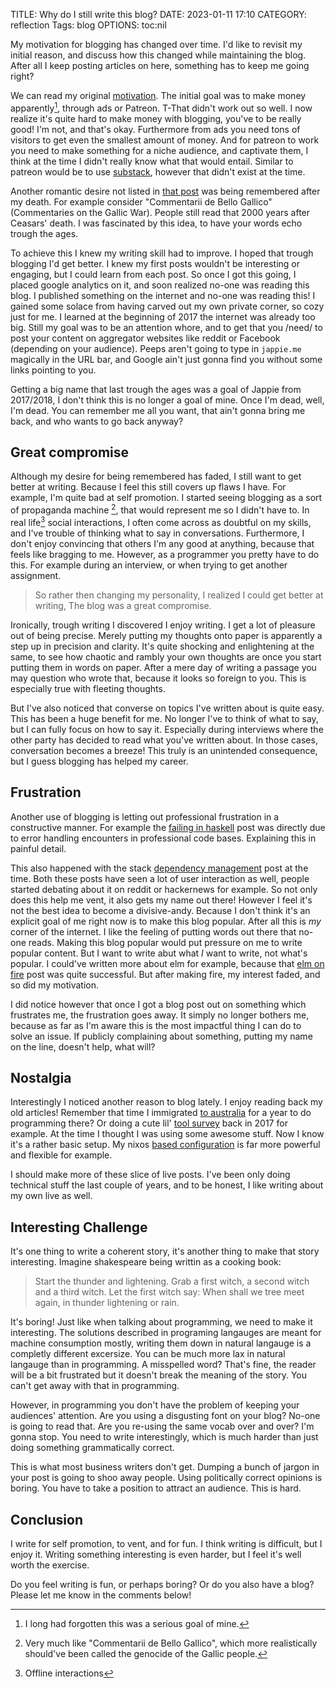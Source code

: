 TITLE: Why do I still write this blog?
DATE: 2023-01-11 17:10
CATEGORY: reflection
Tags: blog
OPTIONS: toc:nil

My motivation for blogging has changed over time.
I'd like to revisit my initial reason,
and discuss how this changed while maintaining the blog.
After all I keep posting articles on here,
something has to keep me going right?

We can read my original [motivation](https://jappie.me/website-launch.html#why-make-a-site).
The initial goal was to make money apparently[^forgotten],
through ads or Patreon.
T-That didn't work out so well.
I now realize it's quite hard to make money with blogging,
you've to be really good!
I'm not, and that's okay.
Furthermore from ads you need tons of visitors to get even the smallest
amount of money.
And for patreon to work you need to make something for a niche audience,
and captivate them,
I think at the time I didn't really know what that would entail.
Similar to patreon would be to use [substack](https://stratechery.com/2021/sovereign-writers-and-substack/),
however that didn't exist at the time.

[^forgotten]: I long had forgotten this was a serious goal of mine.

Another romantic desire
not listed in [that post](https://jappie.me/website-launch.html#why-make-a-site)
was being remembered after my death.
For example consider
"Commentarii de Bello Gallico" (Commentaries on the Gallic War).
People still read that 2000 years after Ceasars' death.
I was fascinated by this idea,
to have your words echo trough the ages.

To achieve this I knew my writing skill had to improve.
I hoped that trough blogging I'd get better. 
I knew my first posts wouldn't be interesting or engaging,
but I could learn from each post.
So once I got this going, I placed google analytics on it,
and soon realized no-one was reading this blog.
I published something on the internet and no-one was reading this!
I gained some solace from having carved out my own private corner,
so cozy just for me.
I learned at the beginning of 2017 the internet was already too big.
Still my goal was to be an attention whore,
and to get that you /need/ to post your content on aggregator
websites like reddit or Facebook (depending on your audience).
Peeps aren't going to type in `jappie.me` magically in the URL
bar, and Google ain't just gonna find you without some links pointing to you.

Getting a big name that last trough the ages
was a goal of Jappie from 2017/2018,
I don't think this is no longer a goal of mine.
Once I'm dead, well, I'm dead.
You can remember me all you want, that ain't gonna bring me back,
and who wants to go back anyway?

## Great compromise
Although my desire for being remembered has faded,
I still want to get better at writing.
Because I feel this still covers up flaws I have.
For example, I'm quite bad at self promotion.
I started seeing blogging as a sort of propaganda machine [^gallic-wars],
that would represent me so I didn't have to.
In real life[^non-internet] social interactions,
I often come across as doubtful on my skills,
and I've trouble of thinking what to say in conversations.
Furthermore, I don't enjoy convincing that
others I'm any good at anything,
because that feels like bragging to me.
However, as a programmer you pretty have to do this. 
For example during an interview,
or when trying to get another assignment.

> So rather then changing my personality,
  I realized I could get better at writing,
  The blog was a great compromise.

[^non-internet]: Offline interactions

Ironically, trough writing I discovered I enjoy writing.
I get a lot of pleasure out of being precise.
Merely putting my thoughts onto
paper is apparently a step up in precision and clarity.
It's quite shocking and enlightening at the same,
to see how chaotic and rambly
your own thoughts are once you start putting 
them in words on paper.
After a mere day of writing a passage
you may question who wrote that,
because it looks so foreign to you.
This is especially true with fleeting thoughts.

But I've also noticed that converse on topics
I've written about is quite easy.
This has been a huge benefit for me.
No longer I've to think of what to say,
but I can fully focus on how to say it.
Especially during interviews where the other party
has decided to read what you've written about.
In those cases, conversation becomes a breeze!
This truly is an unintended consequence,
but I guess blogging has helped my career.

## Frustration
Another use of blogging is letting out professional frustration
in a constructive manner.
For example the [failing in haskell](https://jappie.me/failing-in-haskell.html)
post was directly due to error handling encounters in professional code bases.
Explaining this in painful detail.

This also happened with the stack [dependency management](https://jappie.me/fun-with-stack-haskell-dependency-management.html)
post at the time.
Both these posts have seen a lot of user interaction as well,
people started debating about it on reddit or hackernews for example.
So not only does this help me vent, 
it also gets my name out there!
However I feel it's not the best idea to become a divisive-andy.
Because I don't think it's an explicit goal of me right now is to
make this blog popular.
After all this is *my* corner of the internet.
I like the feeling of putting words out there that no-one reads.
Making this blog popular would put pressure on me to write popular
content.
But I want to write abut what *I* want to write, not what's popular.
I could've written more about elm for example,
because that [elm on fire](https://jappie.me/elm-on-fire-shaders-in-elm.html)
post was quite successful.
But after making fire, my interest faded, and so did my motivation.

I did notice however that once I got a blog post out on something
which frustrates me, the frustration goes away.
It simply no longer bothers me,
because as far as I'm aware this is the most impactful thing
I can do to solve an issue.
If publicly complaining about something,
putting my name on the line, doesn't help,
what will?

## Nostalgia
Interestingly I noticed another reason to blog lately.
I enjoy reading back my old articles!
Remember that time I immigrated [to australia](https://jappie.me/jappie-lives-with-kangaroos.html)
for a year to do programming there?
Or doing a cute lil' [tool survey](https://jappie.me/tool-survey.html)
back in 2017 for example.
At the time I thought I was using some awesome stuff.
Now I know it's a rather basic setup.
My nixos [based configuration](https://jappie.me/the-nix-mutli-monolith-machine-nmmm.html)
is far more powerful and flexible for example.

I should make more of these slice of live posts.
I've been only doing technical stuff the last couple of years,
and to be honest, I like writing about my own live as well.

[^gallic-wars]: Very much like "Commentarii de Bello Gallico", which more realistically should've been called the genocide of the Gallic people.


## Interesting Challenge
It's one thing to write a coherent story,
it's another thing to make that story interesting.
Imagine shakespeare being writtin as a cooking book:

> Start the thunder and lightening.
> Grab a first witch, a second witch and a third witch.
> Let the first witch say: When shall we tree meet again, in thunder lightening or rain.

It's boring!
Just like when talking about programming,
we need to make it interesting.
The solutions described in programing langauges are meant for machine
consumption mostly,
writing them down in natural langauge is a completly different excersize.
You can be much more lax in natural langauge than in programming.
A misspelled word?
That's fine, the reader will be a bit frustrated
but it doesn't break the meaning of the story.
You can't get away with that in programming.

However, in programming you don't have the problem of keeping your 
audiences' attention.
Are you using a disgusting font on your blog?
No-one is going to read that.
Are you re-using the same vocab over and over?
I'm gonna stop.
You need to write interestingly, which is much
harder than just doing something grammatically correct.

This is what most business writers don't get.
Dumping a bunch of jargon in your post is going to shoo away people.
Using politically correct opinions is boring.
You have to take a position to attract an audience.
This is hard.


## Conclusion

I write for self promotion, to vent, and for fun. 
I think writing is difficult, but I enjoy it.
Writing something interesting is even harder,
but I feel it's well worth the exercise.

Do you feel writing is fun, or perhaps boring?
Or do you also have a blog? 
Please let me know in the comments below!
